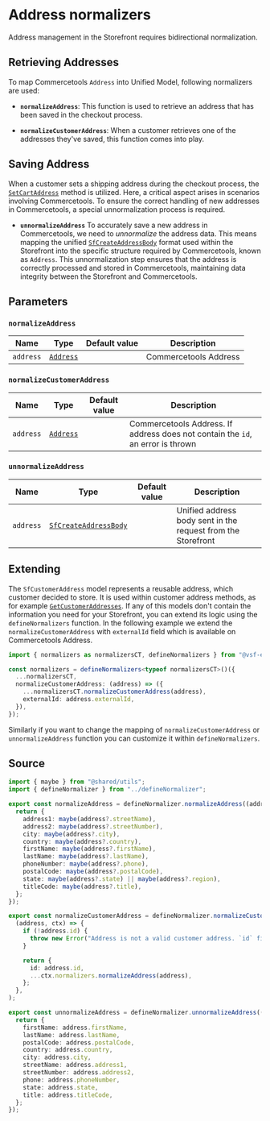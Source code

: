 # Address normalizers

Address management in the Storefront requires bidirectional normalization.

## Retrieving Addresses

To map Commercetools `Address` into Unified Model, following normalizers are used:

- **`normalizeAddress`**: This function is used to retrieve an address that has been saved in the checkout process.

- **`normalizeCustomerAddress`**: When a customer retrieves one of the addresses they've saved, this function comes into play.

## Saving Address

When a customer sets a shipping address during the checkout process, the [`SetCartAddress`](/unified-data-layer/unified-methods/checkout#setcartaddress) method is utilized. Here, a critical aspect arises in scenarios involving Commercetools. To ensure the correct handling of new addresses in Commercetools, a special unnormalization process is required.

- **`unnormalizeAddress`** To accurately save a new address in Commercetools, we need to _unnormalize_ the address data. This means mapping the unified [`SfCreateAddressBody`](/unified-data-layer/unified-data-model#sfcreateaddressbody) format used within the Storefront into the specific structure required by Commercetools, known as `Address`. This unnormalization step ensures that the address is correctly processed and stored in Commercetools, maintaining data integrity between the Storefront and Commercetools.

## Parameters

### `normalizeAddress`

| Name      | Type                                                                                                  | Default value | Description           |
| --------- | ----------------------------------------------------------------------------------------------------- | ------------- | --------------------- |
| `address` | [`Address`](https://docs.alokai.com/integrations/commercetools/api/commercetools-types/Address) |               | Commercetools Address |

### `normalizeCustomerAddress`

| Name      | Type                                                                                                  | Default value | Description                                                                     |
| --------- | ----------------------------------------------------------------------------------------------------- | ------------- | ------------------------------------------------------------------------------- |
| `address` | [`Address`](https://docs.alokai.com/integrations/commercetools/api/commercetools-types/Address) |               | Commercetools Address. If address does not contain the `id`, an error is thrown |

### `unnormalizeAddress`

| Name      | Type                                                                                     | Default value | Description                                                  |
| --------- | ---------------------------------------------------------------------------------------- | ------------- | ------------------------------------------------------------ |
| `address` | [`SfCreateAddressBody`](/unified-data-layer/unified-data-model#sfcreateaddressbody) |               | Unified address body sent in the request from the Storefront |

## Extending

The `SfCustomerAddress` model represents a reusable address, which customer decided to store. It is used within customer address methods, as for example [`GetCustomerAddresses`](/unified-data-layer/unified-methods/customer#getcustomeraddresses). If any of this models don't contain the information you need for your Storefront, you can extend its logic using the `defineNormalizers` function. In the following example we extend the `normalizeCustomerAddress` with `externalId` field which is available on Commercetools Address.

```ts
import { normalizers as normalizersCT, defineNormalizers } from "@vsf-enterprise/unified-api-commercetools";

const normalizers = defineNormalizers<typeof normalizersCT>()({
  ...normalizersCT,
  normalizeCustomerAddress: (address) => ({
    ...normalizersCT.normalizeCustomerAddress(address),
    externalId: address.externalId,
  }),
});
```

Similarly if you want to change the mapping of `normalizeCustomerAddress` or `unnormalizeAddress` function you can customize it within `defineNormalizers`.

## Source

```ts [address.ts]
import { maybe } from "@shared/utils";
import { defineNormalizer } from "../defineNormalizer";

export const normalizeAddress = defineNormalizer.normalizeAddress((address) => {
  return {
    address1: maybe(address?.streetName),
    address2: maybe(address?.streetNumber),
    city: maybe(address?.city),
    country: maybe(address?.country),
    firstName: maybe(address?.firstName),
    lastName: maybe(address?.lastName),
    phoneNumber: maybe(address?.phone),
    postalCode: maybe(address?.postalCode),
    state: maybe(address?.state) || maybe(address?.region),
    titleCode: maybe(address?.title),
  };
});

export const normalizeCustomerAddress = defineNormalizer.normalizeCustomerAddress(
  (address, ctx) => {
    if (!address.id) {
      throw new Error("Address is not a valid customer address. `id` field is missing");
    }

    return {
      id: address.id,
      ...ctx.normalizers.normalizeAddress(address),
    };
  },
);

export const unnormalizeAddress = defineNormalizer.unnormalizeAddress((address) => {
  return {
    firstName: address.firstName,
    lastName: address.lastName,
    postalCode: address.postalCode,
    country: address.country,
    city: address.city,
    streetName: address.address1,
    streetNumber: address.address2,
    phone: address.phoneNumber,
    state: address.state,
    title: address.titleCode,
  };
});

```

